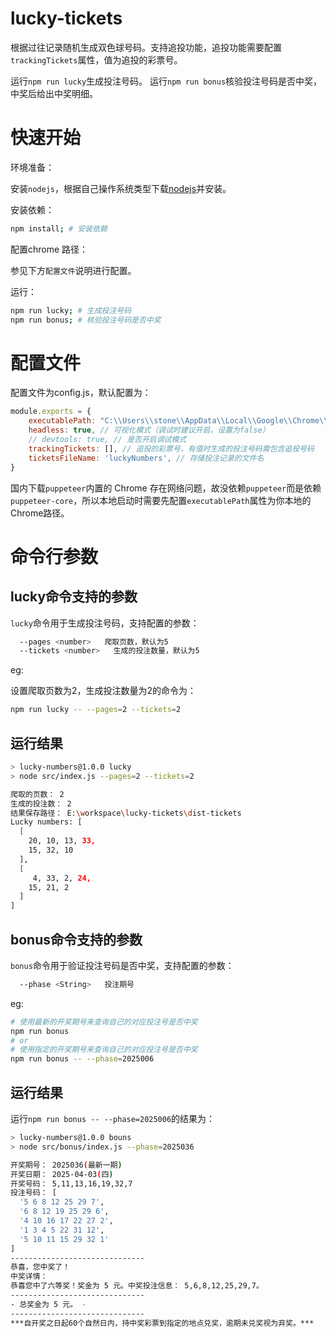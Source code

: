 # lucky-tickets

根据过往记录随机生成双色球号码。支持追投功能，追投功能需要配置`trackingTickets`属性，值为追投的彩票号。

运行`npm run lucky`生成投注号码。
运行`npm run bonus`核验投注号码是否中奖，中奖后给出中奖明细。

# 快速开始

环境准备：

安装`nodejs`，根据自己操作系统类型下载[nodejs](https://nodejs.org/zh-cn/download)并安装。

安装依赖：

```bash
npm install; # 安装依赖
```

配置chrome 路径：

参见下方`配置文件`说明进行配置。

运行：

```bash
npm run lucky; # 生成投注号码
npm run bonus; # 核验投注号码是否中奖
```

# 配置文件

配置文件为config.js，默认配置为：

```js
module.exports = {
    executablePath: "C:\\Users\\stone\\AppData\\Local\\Google\\Chrome\\Application\\chrome.exe", // 本地浏览器路径
    headless: true, // 可视化模式（调试时建议开启，设置为false）
    // devtools: true, // 是否开启调试模式
    trackingTickets: [], // 追投的彩票号，有值时生成的投注号码需包含追投号码
    ticketsFileName: 'luckyNumbers', // 存储投注记录的文件名
}
```

国内下载`puppeteer`内置的 Chrome 存在网络问题，故没依赖`puppeteer`而是依赖`puppeteer-core`，所以本地启动时需要先配置`executablePath`属性为你本地的Chrome路径。

# 命令行参数

## lucky命令支持的参数

`lucky`命令用于生成投注号码，支持配置的参数：

```bash
  --pages <number>   爬取页数，默认为5
  --tickets <number>   生成的投注数量，默认为5
```

eg:

设置爬取页数为2，生成投注数量为2的命令为：

```bash
npm run lucky -- --pages=2 --tickets=2
```

## 运行结果

```bash
> lucky-numbers@1.0.0 lucky
> node src/index.js --pages=2 --tickets=2

爬取的页数： 2
生成的投注数： 2
结果保存路径： E:\workspace\lucky-tickets\dist-tickets
Lucky numbers: [
  [
    20, 10, 13, 33,
    15, 32, 10
  ],
  [
     4, 33, 2, 24,
    15, 21, 2
  ]
]
```

## bonus命令支持的参数

`bonus`命令用于验证投注号码是否中奖，支持配置的参数：

```bash
  --phase <String>   投注期号
```

eg:

```bash
# 使用最新的开奖期号来查询自己的对应投注号是否中奖
npm run bonus
# or
# 使用指定的开奖期号来查询自己的对应投注号是否中奖
npm run bonus -- --phase=2025006
```

## 运行结果

运行`npm run bonus -- --phase=2025006`的结果为：

```bash
> lucky-numbers@1.0.0 bouns
> node src/bonus/index.js --phase=2025036

开奖期号： 2025036(最新一期)
开奖日期： 2025-04-03(四)
开奖号码： 5,11,13,16,19,32,7
投注号码： [
  '5 6 8 12 25 29 7',
  '6 8 12 19 25 29 6',
  '4 10 16 17 22 27 2',
  '1 3 4 5 22 31 12',
  '5 10 11 15 29 32 1'
]
------------------------------
恭喜，您中奖了！
中奖详情：
恭喜您中了六等奖！奖金为 5 元。中奖投注信息： 5,6,8,12,25,29,7。
------------------------------
- 总奖金为 5 元。 -
------------------------------
***自开奖之日起60个自然日内，持中奖彩票到指定的地点兑奖，逾期未兑奖视为弃奖。***
```
